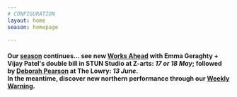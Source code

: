 ```yaml
---
# CONFIGURATION
layout: home
season: homepage

---
```

#### Our [season](/current/2018-springsummer) continues… see new [Works Ahead](/current/2018-worksahead) with Emma Geraghty + Vijay Patel's double bill in STUN Studio at Z-arts: *17 or 18 May*; followed by [Deborah Pearson](/current/2018-springsummer/pearson) at The Lowry: *13 June*.<br>In the meantime, discover new northern performance through our <a href="http://wordofwarning.posthaven.com" target="_blank">Weekly Warning</a>.
